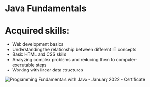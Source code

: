 # Java Fundamentals

# Acquired skills:
   
   * Web development basics
   * Understanding the relationship between different IT concepts
   * Basic HTML and CSS skills
   * Analyzing complex problems and reducing them to computer-executable steps
   * Working with linear data structures


![Programming Fundamentals with Java - January 2022 - Certificate](https://user-images.githubusercontent.com/96210464/169331038-c532e314-ed11-4db4-834d-452cb8072215.jpeg)
